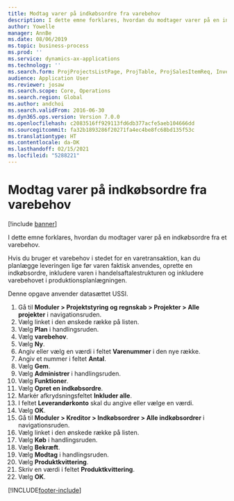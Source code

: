 ```yaml
---
title: Modtag varer på indkøbsordre fra varebehov
description: I dette emne forklares, hvordan du modtager varer på en indkøbsordre fra et varebehov.
author: Yowelle
manager: AnnBe
ms.date: 08/06/2019
ms.topic: business-process
ms.prod: ''
ms.service: dynamics-ax-applications
ms.technology: ''
ms.search.form: ProjProjectsListPage, ProjTable, ProjSalesItemReq, InventItemIdLookupSimple, PurchCreateFromSalesOrder, VendAccountItemLookup, PurchTable, PurchEditLines
audience: Application User
ms.reviewer: josaw
ms.search.scope: Core, Operations
ms.search.region: Global
ms.author: andchoi
ms.search.validFrom: 2016-06-30
ms.dyn365.ops.version: Version 7.0.0
ms.openlocfilehash: c2083516ff929113fd6db377acfe5aeb104666dd
ms.sourcegitcommit: fa32b1893286f20271fa4ec4be8fc68bd135f53c
ms.translationtype: HT
ms.contentlocale: da-DK
ms.lasthandoff: 02/15/2021
ms.locfileid: "5288221"
---
```

# <a name="receive-items-on-purchase-order-from-item-requirement"></a>Modtag varer på indkøbsordre fra varebehov

[!include [banner](../../includes/banner.md)]

I dette emne forklares, hvordan du modtager varer på en indkøbsordre fra et varebehov.

Hvis du bruger et varebehov i stedet for en varetransaktion, kan du planlægge leveringen lige før varen faktisk anvendes, oprette en indkøbsordre, inkludere varen i handelsaftalestrukturen og inkludere varebehovet i produktionsplanlægningen. 

Denne opgave anvender datasættet USSI.

1. Gå til **Moduler > Projektstyring og regnskab > Projekter > Alle projekter** i navigationsruden.
2. Vælg linket i den ønskede række på listen.
3. Vælg **Plan** i handlingsruden.
4. Vælg **varebehov**.
5. Vælg **Ny**.
6. Angiv eller vælg en værdi i feltet **Varenummer** i den nye række.
7. Angiv et nummer i feltet **Antal**.
8. Vælg **Gem**.
9. Vælg **Administrer** i handlingsruden.
10. Vælg **Funktioner**.
11. Vælg **Opret en indkøbsordre**.
12. Markér afkrydsningsfeltet **Inkluder alle**.
13. I feltet **Leverandørkonto** skal du angive eller vælge en værdi.
14. Vælg **OK**.
15. Gå til **Moduler > Kreditor > Indkøbsordrer > Alle indkøbsordrer** i navigationsruden.
16. Vælg linket i den ønskede række på listen.
17. Vælg **Køb** i handlingsruden.
18. Vælg **Bekræft**.
19. Vælg **Modtag** i handlingsruden.
20. Vælg **Produktkvittering**.
21. Skriv en værdi i feltet **Produktkvittering**.
22. Vælg **OK**.



[!INCLUDE[footer-include](../../includes/footer-banner.md)]